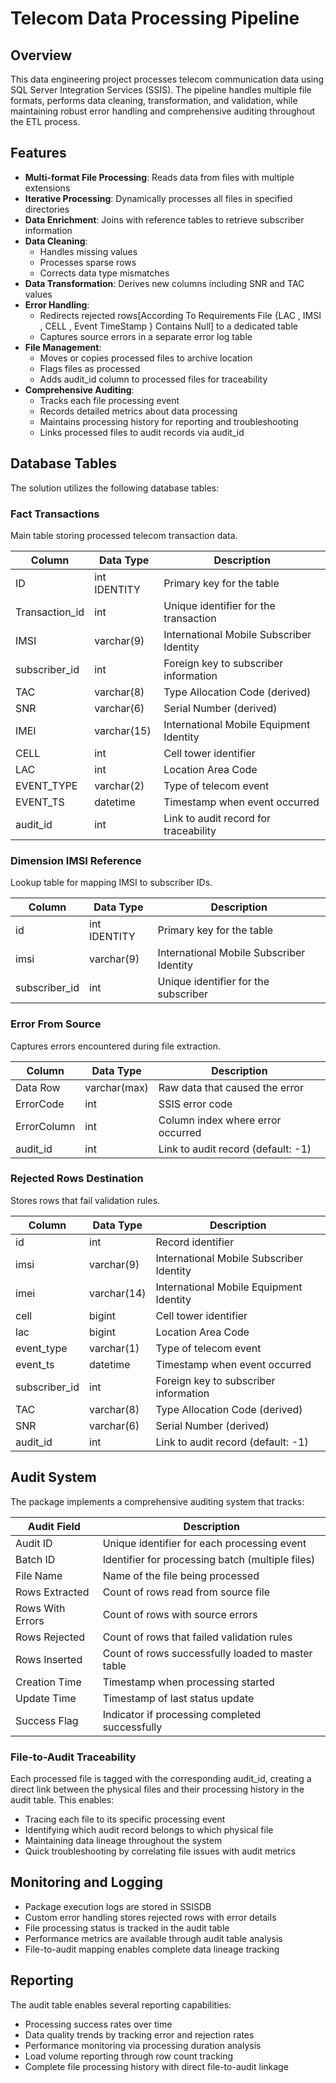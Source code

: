 # Telecom Data Processing Pipeline
## Overview
This data engineering project processes telecom communication data using SQL Server Integration Services (SSIS). The pipeline handles multiple file formats, performs data cleaning, transformation, and validation, while maintaining robust error handling and comprehensive auditing throughout the ETL process.

## Features
- **Multi-format File Processing**: Reads data from files with multiple extensions
- **Iterative Processing**: Dynamically processes all files in specified directories
- **Data Enrichment**: Joins with reference tables to retrieve subscriber information
- **Data Cleaning**:
  - Handles missing values
  - Processes sparse rows
  - Corrects data type mismatches
- **Data Transformation**: Derives new columns including SNR and TAC values
- **Error Handling**:
  - Redirects rejected rows[According To Requirements File {LAC , IMSI , CELL , Event TimeStamp } Contains Null] to a dedicated table
  - Captures source errors in a separate error log table
- **File Management**: 
  - Moves or copies processed files to archive location
  - Flags files as processed
  - Adds audit_id column to processed files for traceability
- **Comprehensive Auditing**:
  - Tracks each file processing event
  - Records detailed metrics about data processing
  - Maintains processing history for reporting and troubleshooting
  - Links processed files to audit records via audit_id


## Database Tables
The solution utilizes the following database tables:

### Fact Transactions
Main table storing processed telecom transaction data.

| Column | Data Type | Description |
|--------|-----------|-------------|
| ID | int IDENTITY | Primary key for the table |
| Transaction_id | int | Unique identifier for the transaction |
| IMSI | varchar(9) | International Mobile Subscriber Identity |
| subscriber_id | int | Foreign key to subscriber information |
| TAC | varchar(8) | Type Allocation Code (derived) |
| SNR | varchar(6) | Serial Number (derived) |
| IMEI | varchar(15) | International Mobile Equipment Identity |
| CELL | int | Cell tower identifier |
| LAC | int | Location Area Code |
| EVENT_TYPE | varchar(2) | Type of telecom event |
| EVENT_TS | datetime | Timestamp when event occurred |
| audit_id | int | Link to audit record for traceability |

### Dimension IMSI Reference
Lookup table for mapping IMSI to subscriber IDs.

| Column | Data Type | Description |
|--------|-----------|-------------|
| id | int IDENTITY | Primary key for the table |
| imsi | varchar(9) | International Mobile Subscriber Identity |
| subscriber_id | int | Unique identifier for the subscriber |

### Error From Source
Captures errors encountered during file extraction.

| Column | Data Type | Description |
|--------|-----------|-------------|
| Data Row | varchar(max) | Raw data that caused the error |
| ErrorCode | int | SSIS error code |
| ErrorColumn | int | Column index where error occurred |
| audit_id | int | Link to audit record (default: -1) |

### Rejected Rows Destination
Stores rows that fail validation rules.

| Column | Data Type | Description |
|--------|-----------|-------------|
| id | int | Record identifier |
| imsi | varchar(9) | International Mobile Subscriber Identity |
| imei | varchar(14) | International Mobile Equipment Identity |
| cell | bigint | Cell tower identifier |
| lac | bigint | Location Area Code |
| event_type | varchar(1) | Type of telecom event |
| event_ts | datetime | Timestamp when event occurred |
| subscriber_id | int | Foreign key to subscriber information |
| TAC | varchar(8) | Type Allocation Code (derived) |
| SNR | varchar(6) | Serial Number (derived) |
| audit_id | int | Link to audit record (default: -1) |

## Audit System
The package implements a comprehensive auditing system that tracks:

| Audit Field | Description |
|-------------|-------------|
| Audit ID | Unique identifier for each processing event |
| Batch ID | Identifier for processing batch (multiple files) |
| File Name | Name of the file being processed |
| Rows Extracted | Count of rows read from source file |
| Rows With Errors | Count of rows with source errors |
| Rows Rejected | Count of rows that failed validation rules |
| Rows Inserted | Count of rows successfully loaded to master table |
| Creation Time | Timestamp when processing started |
| Update Time | Timestamp of last status update |
| Success Flag | Indicator if processing completed successfully |

### File-to-Audit Traceability
Each processed file is tagged with the corresponding audit_id, creating a direct link between the physical files and their processing history in the audit table. This enables:

- Tracing each file to its specific processing event
- Identifying which audit record belongs to which physical file
- Maintaining data lineage throughout the system
- Quick troubleshooting by correlating file issues with audit metrics

## Monitoring and Logging
- Package execution logs are stored in SSISDB
- Custom error handling stores rejected rows with error details
- File processing status is tracked in the audit table
- Performance metrics are available through audit table analysis
- File-to-audit mapping enables complete data lineage tracking

## Reporting
The audit table enables several reporting capabilities:
- Processing success rates over time
- Data quality trends by tracking error and rejection rates
- Performance monitoring via processing duration analysis
- Load volume reporting through row count tracking
- Complete file processing history with direct file-to-audit linkage
